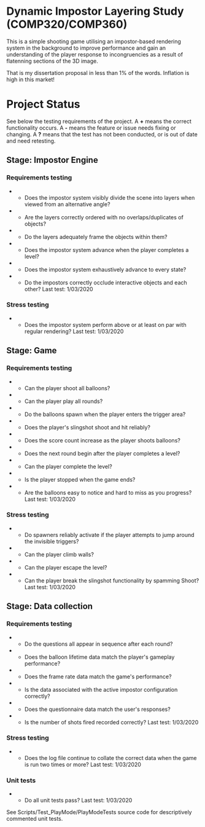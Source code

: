 # Dynamic Impostor Layering Study (COMP320/COMP360)
This is a simple shooting game utilising an impostor-based rendering system in the background to improve performance and gain an understanding of the player response to incongruencies as a result of flatenning sections of the 3D image.

That is my dissertation proposal in less than 1% of the words. Inflation is high in this market!

# Project Status
See below the testing requirements of the project. A **+** means the correct functionality occurs. A **-** means the feature or issue needs fixing or changing. A **?** means that the test has not been conducted, or is out of date and need retesting.

## Stage: Impostor Engine
### Requirements testing
* + Does the impostor system visibly divide the scene into layers when viewed from an alternative angle?
* - Are the layers correctly ordered with no overlaps/duplicates of objects?
* + Do the layers adequately frame the objects within them?
* + Does the impostor system advance when the player completes a level?
* + Does the impostor system exhaustively advance to every state?
* - Do the impostors correctly occlude interactive objects and each other?
Last test: 1/03/2020

### Stress testing
* - Does the impostor system perform above or at least on par with regular rendering?
Last test: 1/03/2020

## Stage: Game
### Requirements testing
* + Can the player shoot all balloons?
* + Can the player play all rounds?
* + Do the balloons spawn when the player enters the trigger area?
* + Does the player's slingshot shoot and hit reliably?
* + Does the score count increase as the player shoots balloons?
* + Does the next round begin after the player completes a level?
* + Can the player complete the level?
* + Is the player stopped when the game ends?
* + Are the balloons easy to notice and hard to miss as you progress?
Last test: 1/03/2020

### Stress testing
* + Do spawners reliably activate if the player attempts to jump around the invisible triggers?
* + Can the player climb walls?
* + Can the player escape the level?
* + Can the player break the slingshot functionality by spamming Shoot?
Last test: 1/03/2020

## Stage: Data collection
### Requirements testing
* + Do the questions all appear in sequence after each round?
* + Does the balloon lifetime data match the player's gameplay performance?
* + Does the frame rate data match the game's performance?
* + Is the data associated with the active impostor configuration correctly?
* + Does the questionnaire data match the user's responses?
* + Is the number of shots fired recorded correctly?
Last test: 1/03/2020

### Stress testing
* + Does the log file continue to collate the correct data when the game is run two times or more?
Last test: 1/03/2020

### Unit tests
* + Do all unit tests pass?
Last test: 1/03/2020

See Scripts/Test_PlayMode/PlayModeTests source code for descriptively commented unit tests.